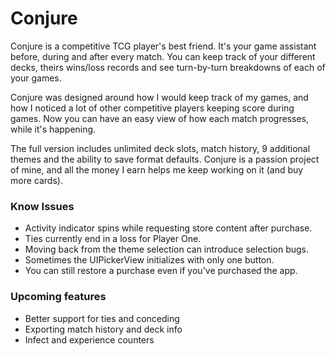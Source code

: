 # Conjure

Conjure is a competitive TCG player's best friend. It's your game assistant before, during and after every match. You can keep track of your different decks, theirs wins/loss records and see turn-by-turn breakdowns of each of your games. 

Conjure was designed around how I would keep track of my games, and how I noticed a lot of other competitive players keeping score during games. Now you can have an easy view of how each match progresses, while it's happening. 

The full version includes unlimited deck slots, match history, 9 additional themes and the ability to save format defaults. Conjure is a passion project of mine, and all the money I earn helps me keep working on it (and buy more cards).

### Know Issues
- Activity indicator spins while requesting store content after purchase.
- Ties currently end in a loss for Player One.
- Moving back from the theme selection can introduce selection bugs.
- Sometimes the UIPickerView initializes with only one button.
- You can still restore a purchase even if you've purchased the app.

### Upcoming features
- Better support for ties and conceding
- Exporting match history and deck info
- Infect and experience counters
